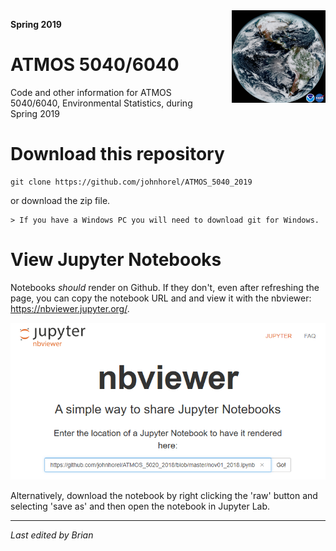 <img src='./images/GOES16.jpg' width=150px align='right' style='padding-left:30px'>

**Spring 2019**

# ATMOS 5040/6040
Code and other information for ATMOS 5040/6040, Environmental Statistics, during Spring 2019

# Download this repository

    git clone https://github.com/johnhorel/ATMOS_5040_2019

or download the zip file.

    > If you have a Windows PC you will need to download git for Windows.

# View Jupyter Notebooks
Notebooks _should_ render on Github. If they don't, even after refreshing the page, you can copy the notebook URL and and view it with the nbviewer: https://nbviewer.jupyter.org/.

<img src='./images/nbviewer.png' width=600>

Alternatively, download the notebook by right clicking the 'raw' button and selecting 'save as' and then open the notebook in Jupyter Lab.

---

_Last edited by Brian_
